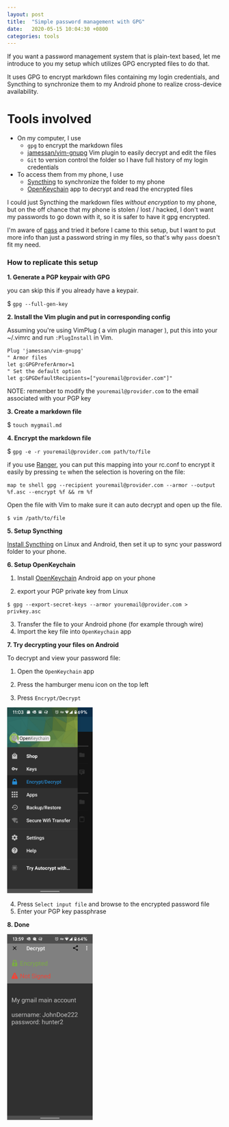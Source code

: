 ```yaml
---
layout: post
title:  "Simple password management with GPG"
date:   2020-05-15 10:04:30 +0800
categories: tools
---
```


<!--**This is a post about a password management system where you GPG encrypt markdown files on Linux and Syncthing them to Android.**-->

<!--Want to use GPG encrypted files to manage your passwords?-->


<!-- use the word `markdown files` instead of `plain-text files` is because people who care enough to read on are tech savvy people that knows markdown anyway, but then 会make it too 复杂吗, 再看吧, 感觉 say plain-text might 也比较好的 -->

<!--I'm not too fond of using password management tools like `Dashlane` or `1Password`, I've never really tried them, because there's no guarantee that they will live forever, nor that their security perfect.-->

<!--Even though some of them are open-source, they are still at the mercy of their developers unless I'm willing to modify it myself,-->
<!--so it is harder to modify it to fit my needs better.-->

<!--I just want a password management system that is simple, extensible and will live forever, this is my setup:-->
If you want a password management system that is plain-text based, let me introduce to you my setup which utilizes GPG encrypted files to do that.

It uses GPG to encrypt markdown files containing my login credentials, and Syncthing to synchronize them to my Android phone to realize cross-device availability.

# Tools involved
<!--To be more exact, I create markdown files and store my login credentials plain-text, then-->

- On my computer, I use
  - `gpg` to encrypt the markdown files
  - [jamessan/vim-gnupg](https://vimawesome.com/plugin/gnupg-vim) Vim plugin to easily decrypt and edit the files
  - `Git` to version control the folder so I have full history of my login credentials
- To access them from my phone, I use
  - [Syncthing](https://syncthing.net/) to synchronize the folder to my phone
  - [OpenKeychain](https://play.google.com/store/apps/details?id=org.sufficientlysecure.keychain&hl=en) app to decrypt and read the encrypted files

I could just Syncthing the markdown files *without encryption* to my phone, but on the off chance that my phone is stolen / lost / hacked, I don't want my passwords to go down with it, so it is safer to have it gpg encrypted.

I'm aware of [pass](https://www.passwordstore.org/) and tried it before I came to this setup, but I want to put more info than just a password string in my files, so that's why `pass` doesn't fit my need.

### How to replicate this setup


**1. Generate a PGP keypair with GPG**

you can skip this if you already have a keypair.

$ `gpg --full-gen-key`


**2. Install the Vim plugin and put in corresponding config**

Assuming you're using VimPlug ( a vim plugin manager ),
put this into your ~/.vimrc and run `:PlugInstall` in Vim.

```
Plug 'jamessan/vim-gnupg'
" Armor files
let g:GPGPreferArmor=1
" Set the default option
let g:GPGDefaultRecipients=["youremail@provider.com"]"
```
NOTE: remember to modify the `youremail@provider.com` to the email associated with your PGP key

<!--This plugin will auto decrypt encrypted files when you open them with Vim, making the only difference with opening a normal unencrypted file a slight delay of opening the file due to the decryption process.-->
<!--有点啰嗦 this ^ line, comment it out first-->


**3. Create a markdown file**

$ `touch mygmail.md`

**4. Encrypt the markdown file**

<!--$ `gpg --recipient youremail@provider.com --armor --output %f.asc --encrypt %f`-->
$ `gpg -e -r youremail@provider.com path/to/file`

if you use [Ranger](https://github.com/ranger/ranger), you can put this mapping into your rc.conf to encrypt it easily by pressing `te` when the selection is hovering on the file:

```
map te shell gpg --recipient youremail@provider.com --armor --output %f.asc --encrypt %f && rm %f
```

Open the file with Vim to make sure it can auto decrypt and open up the file.
```
$ vim /path/to/file
```

**5. Setup Syncthing**

[Install Syncthing](https://syncthing.net/downloads/) on Linux and Android, then set it up to sync your password folder to your phone.

**6. Setup OpenKeychain**

1. Install [OpenKeychain](https://play.google.com/store/apps/details?id=org.sufficientlysecure.keychain&hl=en) Android app on your phone

2. export your PGP private key from Linux
  ```
  $ gpg --export-secret-keys --armor youremail@provider.com > privkey.asc
  ```

3. Transfer the file to your Android phone (for example through wire)
4. Import the key file into `OpenKeychain` app


**7. Try decrypting your files on Android**

To decrypt and view your password file:

1. Open the `OpenKeychain` app
2. Press the hamburger menu icon on the top left


3. Press `Encrypt/Decrypt`

<img src="/assets/decrypt.png" width="200px">

4. Press `Select input file` and browse to the encrypted password file
5. Enter your PGP key passphrase


**8. Done**


<img src="/assets/view_decrypted_pw_file.png" width="200px">

